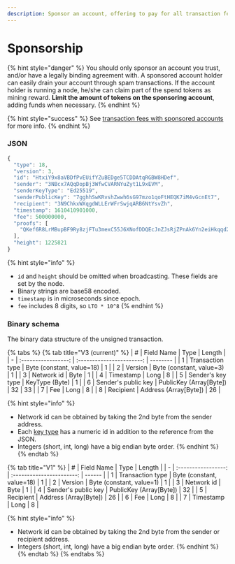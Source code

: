 ```yaml
---
description: Sponsor an account, offering to pay for all transaction fees for that account.
---
```


# Sponsorship

{% hint style="danger" %}
You should only sponsor an account you trust, and/or have a legally binding agreement with. A sponsored account holder can easily drain your account through spam transactions. If the account holder is running a node, he/she can claim part of the spend tokens as mining reward. **Limit the amount of tokens on the sponsoring account**, adding funds when necessary.
{% endhint %}

{% hint style="success" %}
See [transaction fees with sponsored accounts](./#transaction-fees) for more info.
{% endhint %}

### JSON

```javascript
{
  "type": 18,
  "version": 3,
  "id": "HtxiY9x8aVBDfPvEUifYZuBEDge5TCDDAtqRGBW8HDef",
  "sender": "3NBcx7AQqDopBj3WfwCVARNYuZyt1L9xEVM",
  "senderKeyType": "Ed25519",
  "senderPublicKey": "7gghhSwKRvshZwwh6sG97mzo1qoFtHEQK7iM4vGcnEt7",
  "recipient": "3N9ChkxWXqgdWLLErWFrSwjqARB6NtYsvZh",
  "timestamp": 1610410901000,
  "fee": 500000000,
  "proofs": [
    "QKef6R8LrMBupBF9Ry8zjFTu3mexC55J6XNofDDQEcJnZJsRjZPnAk6Yn2eiHkqqd2uSjB2r58fC8QVLaVegQEz"
  ],
  "height": 1225821
}
```

{% hint style="info" %}
* `id` and `height` should be omitted when broadcasting. These fields are set by the node.
* Binary strings are base58 encoded.
* `timestamp` is in microseconds since epoch.
* `fee` includes 8 digits, so `LTO * 10^8`
{% endhint %}

### Binary schema

The binary data structure of the unsigned transaction.

{% tabs %}
{% tab title="V3 (current)" %}
| # |      Field Name     |            Type           | Length   |
| - | :-----------------: | :-----------------------: | -------- |
| 1 |   Transaction type  | Byte (constant, value=18) | 1        |
| 2 |       Version       |  Byte (constant, value=3) | 1        |
| 3 |      Network id     |            Byte           | 1        |
| 4 |      Timestamp      |            Long           | 8        |
| 5 |  Sender's key type  |       KeyType (Byte)      | 1        |
| 6 | Sender's public key |  PublicKey (Array\[Byte]) | 32 \| 33 |
| 7 |         Fee         |            Long           | 8        |
| 8 |      Recipient      |   Address (Array\[Byte])  | 26       |

{% hint style="info" %}
* Network id can be obtained by taking the 2nd byte from the sender address.
* Each [key type](../../accounts/#key-types) has a numeric id in addition to the reference from the JSON.
* Integers (short, int, long) have a big endian byte order.
{% endhint %}
{% endtab %}

{% tab title="V1" %}
| # |      Field Name     |            Type           | Length |
| - | :-----------------: | :-----------------------: | ------ |
| 1 |   Transaction type  | Byte (constant, value=18) | 1      |
| 2 |       Version       |  Byte (constant, value=1) | 1      |
| 3 |      Network id     |            Byte           | 1      |
| 4 | Sender's public key |  PublicKey (Array\[Byte]) | 32     |
| 5 |      Recipient      |   Address (Array\[Byte])  | 26     |
| 6 |         Fee         |            Long           | 8      |
| 7 |      Timestamp      |            Long           | 8      |

{% hint style="info" %}
* Network id can be obtained by taking the 2nd byte from the sender or recipient address.
* Integers (short, int, long) have a big endian byte order.
{% endhint %}
{% endtab %}
{% endtabs %}
